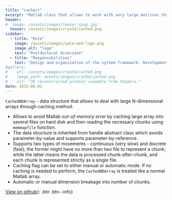 ```yaml
---
title: "cacharr"
excerpt: "Matlab class that allows to work with very large matrices through caching; thus avoid matrix allocation out-of-memory error."
header:
#  image: /assets/images/teaser-ipag.jpg
  teaser: /assets/images/cryo3d/cached.png
sidebar:
  - title: "Role"
    image: /assets/images/yale-med-logo.png
    image_alt: "logo"
    text: "Postdoctoral Associate"
  - title: "Responsibilities"
    text: "Design and organization of the system framework. Development and addition of new features."
#gallery:
#  - url: /assets/images/cryo3d/cached.png
#    image_path: assets/images/cryo3d/cached.png
#    alt: "3D reconstructed protein viewable from Chimera."
date: 2015-08-01
---
```


`CachedNDArray` - data structure that allows to deal with large N-dimensional arrays through caching method:
* Allows to avoid Matlab *out-of-memory error* by caching large array into several files on hard disk and then reading the necessary chunks using `memmapfile` function.
* The data structure is inherited from handle abstract class which avoids parameter-by-value and supports parameter-by-reference.
* Supports two types of movements - continuous (very slow) and discrete (fast); the former might have no more than two file to represent a chunk; while the latter means the data is processed chunk-after-chunk, and each chunk is represented strictly as a single file.
* Caching flag can be set to either manual or automatic mode. If no caching is needed to perform, the `CachedNDArray` is treated like a normal Matlab array.
* Automatic or manual dimension breakage into number of chunks.

[View on github](https://github.com/vicrucann/cacharr){: .btn .btn--info}
